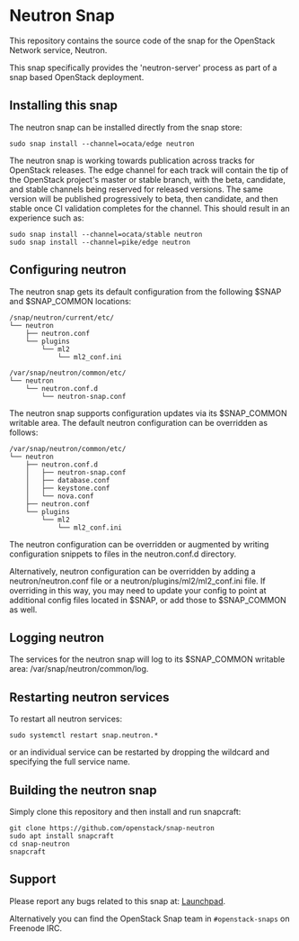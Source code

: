 # Neutron Snap

This repository contains the source code of the snap for the OpenStack Network
service, Neutron.

This snap specifically provides the 'neutron-server' process as part of a
snap based OpenStack deployment.

## Installing this snap

The neutron snap can be installed directly from the snap store:

    sudo snap install --channel=ocata/edge neutron

The neutron snap is working towards publication across tracks for
OpenStack releases. The edge channel for each track will contain the tip
of the OpenStack project's master or stable branch, with the beta, candidate,
and stable channels being reserved for released versions. The same version
will be published progressively to beta, then candidate, and then stable once
CI validation completes for the channel. This should result in an experience
such as:

    sudo snap install --channel=ocata/stable neutron
    sudo snap install --channel=pike/edge neutron

## Configuring neutron

The neutron snap gets its default configuration from the following $SNAP
and $SNAP_COMMON locations:

    /snap/neutron/current/etc/
    └── neutron
        ├── neutron.conf
        └── plugins
            └── ml2
                └── ml2_conf.ini

    /var/snap/neutron/common/etc/
    └── neutron
        └── neutron.conf.d
            └── neutron-snap.conf

The neutron snap supports configuration updates via its $SNAP_COMMON writable
area. The default neutron configuration can be overridden as follows:

    /var/snap/neutron/common/etc/
    └── neutron
        ├── neutron.conf.d
        │   ├── neutron-snap.conf
        │   ├── database.conf
        │   ├── keystone.conf
        │   └── nova.conf
        ├── neutron.conf
        └── plugins
            └── ml2
                └── ml2_conf.ini

The neutron configuration can be overridden or augmented by writing
configuration snippets to files in the neutron.conf.d directory.

Alternatively, neutron configuration can be overridden by adding a
neutron/neutron.conf file or a neutron/plugins/ml2/ml2_conf.ini file. If
overriding in this way, you may need to update your config to point at
additional config files located in $SNAP, or add those to $SNAP_COMMON as
well.

## Logging neutron

The services for the neutron snap will log to its $SNAP_COMMON writable area:
/var/snap/neutron/common/log.

## Restarting neutron services

To restart all neutron services:

    sudo systemctl restart snap.neutron.*

or an individual service can be restarted by dropping the wildcard and
specifying the full service name.

## Building the neutron snap

Simply clone this repository and then install and run snapcraft:

    git clone https://github.com/openstack/snap-neutron
    sudo apt install snapcraft
    cd snap-neutron
    snapcraft

## Support

Please report any bugs related to this snap at:
[Launchpad](https://bugs.launchpad.net/snap-neutron/+filebug).

Alternatively you can find the OpenStack Snap team in `#openstack-snaps` on
Freenode IRC.
